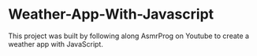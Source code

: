 # Weather-App-With-Javascript
This project was built by following along AsmrProg on Youtube to create a weather app with JavaScript.
